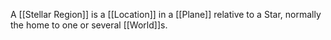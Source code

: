 A [[Stellar Region]] is a [[Location]] in a [[Plane]] relative to a Star, normally the home to one or several [[World]]s.
